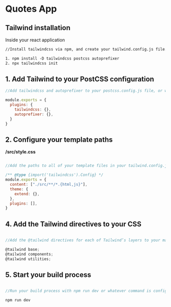 # Quotes App

## Tailwind installation 
<p>Inside your react application</p>

```html
//Install tailwindcss via npm, and create your tailwind.config.js file.

1. npm install -D tailwindcss postcss autoprefixer
2. npx tailwindcss init

```

## 1. Add Tailwind to your PostCSS configuration
```javascript
//Add tailwindcss and autoprefixer to your postcss.config.js file, or wherever PostCSS is configured in your project.

module.exports = {
  plugins: {
    tailwindcss: {},
    autoprefixer: {},
  }
}
```

## 2. Configure your template paths
<b>/src/style.css</b>
```js

//Add the paths to all of your template files in your tailwind.config.js file.

/** @type {import('tailwindcss').Config} */
module.exports = {
  content: ["./src/**/*.{html,js}"],
  theme: {
    extend: {},
  },
  plugins: [],
}

```


## 4. Add the Tailwind directives to your CSS
```js

//Add the @tailwind directives for each of Tailwind’s layers to your main CSS file.

@tailwind base;
@tailwind components;
@tailwind utilities;
```


## 5. Start your build process
```js

//Run your build process with npm run dev or whatever command is configured in your package.json file.

npm run dev

```


